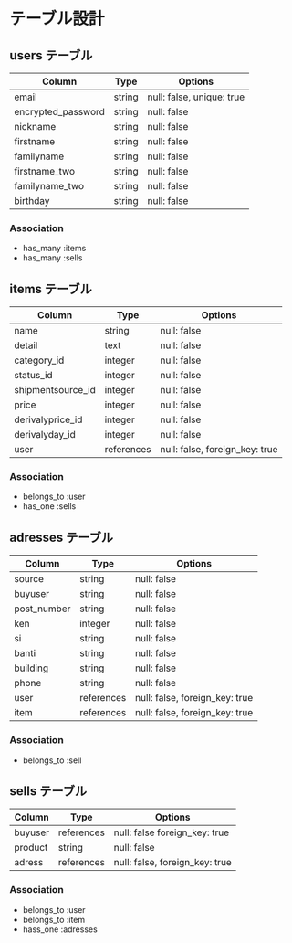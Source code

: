 # テーブル設計

## users テーブル

| Column             | Type   | Options                       |
| ------------------ | ------ | ----------------------------- |
| email              | string | null: false, unique: true     |
| encrypted_password | string | null: false                   |
| nickname           | string | null: false                   |
| firstname          | string | null: false                   |
| familyname         | string | null: false                   |
| firstname_two      | string | null: false                   |
| familyname_two     | string | null: false                   |
| birthday           | string | null: false                   |

### Association

- has_many :items
- has_many :sells

## items テーブル

| Column            | Type         | Options                        |
| ----------------- | ------------ | ------------------------------ |
| name              | string       | null: false                    |
| detail            | text         | null: false                    |
| category_id       | integer      | null: false                    |
| status_id         | integer      | null: false                    |
| shipmentsource_id | integer      | null: false                    |
| price             | integer      | null: false                    |
| derivalyprice_id  | integer      | null: false                    |
| derivalyday_id    | integer      | null: false                    |
| user              |references    | null: false, foreign_key: true |


### Association

- belongs_to :user
- has_one :sells

## adresses テーブル

| Column      | Type         | Options                        |
| ----------- | ------------ | ------------------------------ |
| source      | string       | null: false                    |
| buyuser     | string       | null: false                    |
| post_number | string       | null: false                    |
| ken         | integer      | null: false                    |
| si          | string       | null: false                    |
| banti       | string       | null: false                    |
| building    | string       | null: false                    |
| phone       | string       | null: false                    |
| user        | references   | null: false, foreign_key: true |
| item        | references   | null: false, foreign_key: true |


### Association

- belongs_to :sell

## sells テーブル

| Column  | Type       | Options                        |
| ------- | ---------- | ------------------------------ |
| buyuser | references | null: false  foreign_key: true |
| product | string     | null: false                    |
| adress  | references | null: false, foreign_key: true |

### Association

- belongs_to :user
- belongs_to :item
- hass_one :adresses
